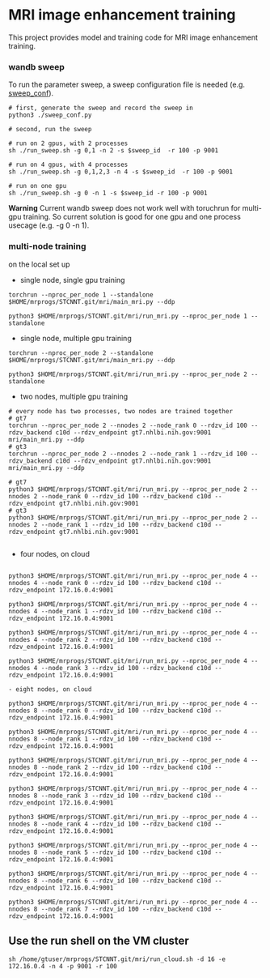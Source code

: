 # MRI image enhancement training

This project provides model and training code for MRI image enhancement training. 

### wandb sweep

To run the parameter sweep, a sweep configuration file is needed (e.g. [sweep_conf](./sweep_conf.py)). 

```
# first, generate the sweep and record the sweep in
python3 ./sweep_conf.py

# second, run the sweep

# run on 2 gpus, with 2 processes
sh ./run_sweep.sh -g 0,1 -n 2 -s $sweep_id  -r 100 -p 9001

# run on 4 gpus, with 4 processes
sh ./run_sweep.sh -g 0,1,2,3 -n 4 -s $sweep_id  -r 100 -p 9001

# run on one gpu
sh ./run_sweep.sh -g 0 -n 1 -s $sweep_id -r 100 -p 9001

```

**Warning** Current wandb sweep does not work well with toruchrun for multi-gpu training. So current solution is good for one gpu and one process usecage (e.g. -g 0 -n 1).

### multi-node training

on the local set up

- single node, single gpu training
```
torchrun --nproc_per_node 1 --standalone $HOME/mrprogs/STCNNT.git/mri/main_mri.py --ddp

python3 $HOME/mrprogs/STCNNT.git/mri/run_mri.py --nproc_per_node 1 --standalone

```

- single node, multiple gpu training
```
torchrun --nproc_per_node 2 --standalone $HOME/mrprogs/STCNNT.git/mri/main_mri.py --ddp

python3 $HOME/mrprogs/STCNNT.git/mri/run_mri.py --nproc_per_node 2 --standalone

```

- two nodes, multiple gpu training
```
# every node has two processes, two nodes are trained together
# gt7
torchrun --nproc_per_node 2 --nnodes 2 --node_rank 0 --rdzv_id 100 --rdzv_backend c10d --rdzv_endpoint gt7.nhlbi.nih.gov:9001 mri/main_mri.py --ddp
# gt3
torchrun --nproc_per_node 2 --nnodes 2 --node_rank 1 --rdzv_id 100 --rdzv_backend c10d --rdzv_endpoint gt7.nhlbi.nih.gov:9001 mri/main_mri.py --ddp

# gt7
python3 $HOME/mrprogs/STCNNT.git/mri/run_mri.py --nproc_per_node 2 --nnodes 2 --node_rank 0 --rdzv_id 100 --rdzv_backend c10d --rdzv_endpoint gt7.nhlbi.nih.gov:9001
# gt3
python3 $HOME/mrprogs/STCNNT.git/mri/run_mri.py --nproc_per_node 2 --nnodes 2 --node_rank 1 --rdzv_id 100 --rdzv_backend c10d --rdzv_endpoint gt7.nhlbi.nih.gov:9001


```

- four nodes, on cloud
```

python3 $HOME/mrprogs/STCNNT.git/mri/run_mri.py --nproc_per_node 4 --nnodes 4 --node_rank 0 --rdzv_id 100 --rdzv_backend c10d --rdzv_endpoint 172.16.0.4:9001

python3 $HOME/mrprogs/STCNNT.git/mri/run_mri.py --nproc_per_node 4 --nnodes 4 --node_rank 1 --rdzv_id 100 --rdzv_backend c10d --rdzv_endpoint 172.16.0.4:9001

python3 $HOME/mrprogs/STCNNT.git/mri/run_mri.py --nproc_per_node 4 --nnodes 4 --node_rank 2 --rdzv_id 100 --rdzv_backend c10d --rdzv_endpoint 172.16.0.4:9001

python3 $HOME/mrprogs/STCNNT.git/mri/run_mri.py --nproc_per_node 4 --nnodes 4 --node_rank 3 --rdzv_id 100 --rdzv_backend c10d --rdzv_endpoint 172.16.0.4:9001

- eight nodes, on cloud

python3 $HOME/mrprogs/STCNNT.git/mri/run_mri.py --nproc_per_node 4 --nnodes 8 --node_rank 0 --rdzv_id 100 --rdzv_backend c10d --rdzv_endpoint 172.16.0.4:9001

python3 $HOME/mrprogs/STCNNT.git/mri/run_mri.py --nproc_per_node 4 --nnodes 8 --node_rank 1 --rdzv_id 100 --rdzv_backend c10d --rdzv_endpoint 172.16.0.4:9001

python3 $HOME/mrprogs/STCNNT.git/mri/run_mri.py --nproc_per_node 4 --nnodes 8 --node_rank 2 --rdzv_id 100 --rdzv_backend c10d --rdzv_endpoint 172.16.0.4:9001

python3 $HOME/mrprogs/STCNNT.git/mri/run_mri.py --nproc_per_node 4 --nnodes 8 --node_rank 3 --rdzv_id 100 --rdzv_backend c10d --rdzv_endpoint 172.16.0.4:9001

python3 $HOME/mrprogs/STCNNT.git/mri/run_mri.py --nproc_per_node 4 --nnodes 8 --node_rank 4 --rdzv_id 100 --rdzv_backend c10d --rdzv_endpoint 172.16.0.4:9001

python3 $HOME/mrprogs/STCNNT.git/mri/run_mri.py --nproc_per_node 4 --nnodes 8 --node_rank 5 --rdzv_id 100 --rdzv_backend c10d --rdzv_endpoint 172.16.0.4:9001

python3 $HOME/mrprogs/STCNNT.git/mri/run_mri.py --nproc_per_node 4 --nnodes 8 --node_rank 6 --rdzv_id 100 --rdzv_backend c10d --rdzv_endpoint 172.16.0.4:9001

python3 $HOME/mrprogs/STCNNT.git/mri/run_mri.py --nproc_per_node 4 --nnodes 8 --node_rank 7 --rdzv_id 100 --rdzv_backend c10d --rdzv_endpoint 172.16.0.4:9001

```

## Use the run shell on the VM cluster
```
sh /home/gtuser/mrprogs/STCNNT.git/mri/run_cloud.sh -d 16 -e 172.16.0.4 -n 4 -p 9001 -r 100
```